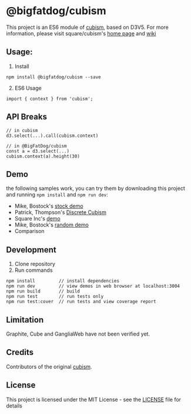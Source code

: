 # @bigfatdog/cubism
This project is an ES6 module of [cubism](https://github.com/square/cubism), based on D3V5.  For more information, please
visit square/cubism's [home page](http://square.github.io/cubism/) and [wiki](https://github.com/square/cubism/wiki)


## Usage:

1. Install

```
npm install @bigfatdog/cubism --save
```

2. ES6 Usage

```
import { context } from 'cubism';

```

## API Breaks
```
// in cubism
d3.select(...).call(cubism.context)

// in @BigFatDog/cubism
const a = d3.select(...)
cubism.context(a).height(30)

```

## Demo
the following samples work, you can try them by downloading this project and running `npm install` and `npm run dev`:

* Mike, Bostock's [stock demo](https://bost.ocks.org/mike/cubism/intro/demo-stocks.html)
* Patrick, Thompson's [Discrete Cubism](http://bl.ocks.org/patrickthompson/4d508eb3b8feac90762e)
* Square Inc's [demo](http://square.github.io/cubism/)
* Mike, Bostock's [random demo](https://bost.ocks.org/mike/cubism/intro/demo-random.html)
* Comparison

## Development
1. Clone repository
2. Run commands
```
npm install         // install dependencies
npm run dev         // view demos in web browser at localhost:3004
npm run build       // build
npm run test        // run tests only
npm run test:cover  // run tests and view coverage report
```

## Limitation
Graphite, Cube and GangliaWeb have not been verified yet.

## Credits
Contributors of the original [cubism](https://github.com/square/cubism).

## License

This project is licensed under the MIT License - see the [LICENSE](LICENSE) file for details



